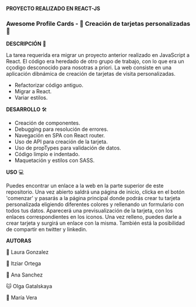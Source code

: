 **PROYECTO REALIZADO EN REACT-JS**

### Awesome Profile Cards - 💫 Creación de tarjetas personalizadas  💫

**DESCRIPCIÓN** 📃

La tarea requerida era migrar un proyecto anterior realizado en JavaScript a React. El código era heredado de otro grupo de trabajo, con lo que era un cçodigo desconocido para nosotras a priori.
La web consiste en una aplicación dibnámica de creación de tarjetas de visita personalizadas.

+ Refactorizar código antiguo.
+ Migrar a React.
+ Variar estilos.

**DESARROLLO** 🛠️️

+ Creación de componentes.
+ Debugging para resolución de errores.
+ Navegación en SPA con React router.
+ Uso de API para creación de la tarjeta.
+ Uso de propTypes para validación de datos.
+ Código limpio e indentado.
+ Maquetación y estilos con SASS.

**USO** 💻

Puedes encontrar un enlace a la web en la parte superior de este repositorio.
Una vez abierto saldrá una página de inicio, clicka en el botón 'comenzar' y pasarás a la página principal donde podrás crear tu tarjeta personalizada eligiendo diferentes colores y rellenando un formulario con todos tus datos.
Aparecerá una previsualización de la tarjeta, con los enlaces correspondientes en los iconos.
Una vez relleno, puedes darle a crear tarjeta y surgirá un enlace con la misma.
También está la posibilidad de compartir en twitter y linkedin.

**AUTORAS**

🦊 Laura Gonzalez 

🐘 Itziar Ortega

🦄 Ana Sanchez

🐱 Olga Gatalskaya

🐨 María Vera
